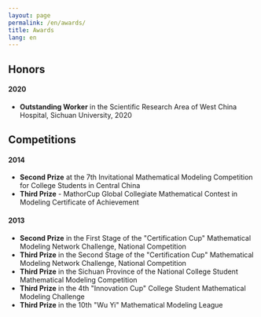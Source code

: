 ```yaml
---
layout: page
permalink: /en/awards/
title: Awards
lang: en
---
```


## Honors

#### 2020

- **Outstanding Worker** in the Scientific Research Area of West China Hospital, Sichuan University, 2020<br>

## Competitions

#### 2014

- **Second Prize** at the 7th Invitational Mathematical Modeling Competition for College Students in Central China<br>
- **Third Prize** - MathorCup Global Collegiate Mathematical Contest in Modeling Certificate of Achievement<br>

#### 2013

- **Second Prize** in the First Stage of the "Certification Cup" Mathematical Modeling Network Challenge, National Competition<br>
- **Third Prize** in the Second Stage of the "Certification Cup" Mathematical Modeling Network Challenge, National Competition<br>
- **Third Prize** in the Sichuan Province of the National College Student Mathematical Modeling Competition<br>
- **Third Prize** in the 4th "Innovation Cup" College Student Mathematical Modeling Challenge<br>
- **Third Prize** in the 10th "Wu Yi" Mathematical Modeling League<br>
